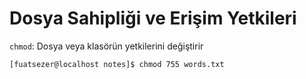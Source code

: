 # Dosya Sahipliği ve Erişim Yetkileri
`chmod`: Dosya veya klasörün yetkilerini değiştirir
```console
[fuatsezer@localhost notes]$ chmod 755 words.txt
```
